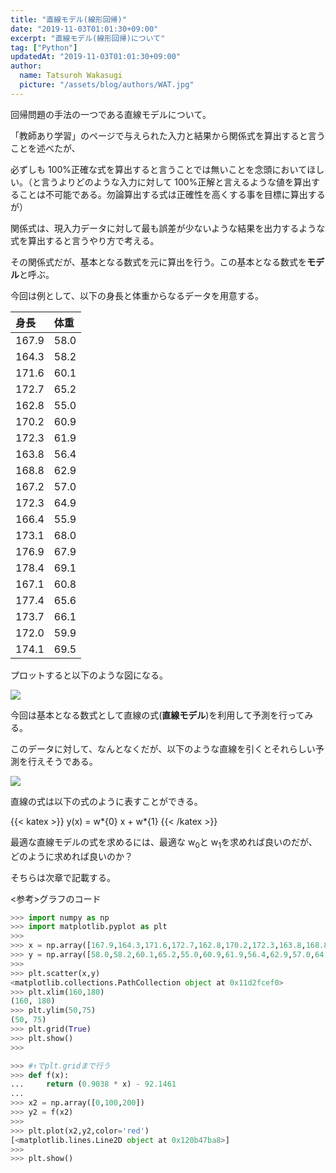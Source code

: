 ```yaml
---
title: "直線モデル(線形回帰)"
date: "2019-11-03T01:01:30+09:00"
excerpt: "直線モデル(線形回帰)について"
tag: ["Python"]
updatedAt: "2019-11-03T01:01:30+09:00"
author:
  name: Tatsuroh Wakasugi
  picture: "/assets/blog/authors/WAT.jpg"
---
```


回帰問題の手法の一つである直線モデルについて。

「教師あり学習」のページで与えられた入力と結果から関係式を算出すると言うことを述べたが、

必ずしも 100%正確な式を算出すると言うことでは無いことを念頭においてほしい。（と言うよりどのような入力に対して 100%正解と言えるような値を算出することは不可能である。勿論算出する式は正確性を高くする事を目標に算出するが）

関係式は、現入力データに対して最も誤差が少ないような結果を出力するような式を算出すると言うやり方で考える。

その関係式だが、基本となる数式を元に算出を行う。この基本となる数式を**モデル**と呼ぶ。

今回は例として、以下の身長と体重からなるデータを用意する。

| 身長  | 体重 |
| :---- | :--- |
| 167.9 | 58.0 |
| 164.3 | 58.2 |
| 171.6 | 60.1 |
| 172.7 | 65.2 |
| 162.8 | 55.0 |
| 170.2 | 60.9 |
| 172.3 | 61.9 |
| 163.8 | 56.4 |
| 168.8 | 62.9 |
| 167.2 | 57.0 |
| 172.3 | 64.9 |
| 166.4 | 55.9 |
| 173.1 | 68.0 |
| 176.9 | 67.9 |
| 178.4 | 69.1 |
| 167.1 | 60.8 |
| 177.4 | 65.6 |
| 173.7 | 66.1 |
| 172.0 | 59.9 |
| 174.1 | 69.5 |

プロットすると以下のような図になる。

![](/assets/note/programming/102_machine_learning/1021_supervised_learning/10211_regression/Figure_16.png)

今回は基本となる数式として直線の式(**直線モデル**)を利用して予測を行ってみる。

このデータに対して、なんとなくだが、以下のような直線を引くとそれらしい予測を行えそうである。

![](/assets/note/programming/102_machine_learning/1021_supervised_learning/10211_regression/Figure_17.png)

直線の式は以下の式のように表すことができる。

{{< katex  >}}
y(x) = w*{0} x + w*{1}
{{< /katex >}}

最適な直線モデルの式を求めるには、最適な w<sub>0</sub>と w<sub>1</sub>を求めれば良いのだが、どのように求めれば良いのか？

そちらは次章で記載する。

<参考>グラフのコード

```python
>>> import numpy as np
>>> import matplotlib.pyplot as plt
>>>
>>> x = np.array([167.9,164.3,171.6,172.7,162.8,170.2,172.3,163.8,168.8,167.2,172.3,166.4,173.1,176.9,178.4,167.1,177.4,173.7,172.0,174.1])
>>> y = np.array([58.0,58.2,60.1,65.2,55.0,60.9,61.9,56.4,62.9,57.0,64.9,55.9,68.0,67.9,69.1,60.8,65.6,66.1,59.9,69.5])
>>>
>>> plt.scatter(x,y)
<matplotlib.collections.PathCollection object at 0x11d2fcef0>
>>> plt.xlim(160,180)
(160, 180)
>>> plt.ylim(50,75)
(50, 75)
>>> plt.grid(True)
>>> plt.show()
>>>
```

```python
>>> #↑でplt.gridまで行う
>>> def f(x):
...     return (0.9038 * x) - 92.1461
...
>>> x2 = np.array([0,100,200])
>>> y2 = f(x2)
>>>
>>> plt.plot(x2,y2,color='red')
[<matplotlib.lines.Line2D object at 0x120b47ba8>]
>>>
>>> plt.show()
```
